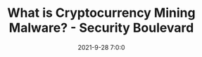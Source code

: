 ---
"title": "What is Cryptocurrency Mining Malware? - Security Boulevard"
"date": "2021-9-28 7:0:0"
"feed_name": "GOOGLENEWSMINING"
"feed_website": "https://news.google.com/search?q=mining%2Bincident&hl=en-US&gl=US&ceid=US:en"
"feed_rss": "https://news.google.com/rss/search?q=mining%2Bincident&hl=en-US&gl=US&ceid=US:en"
"link": "https://securityboulevard.com/2021/09/what-is-cryptocurrency-mining-malware-2/"
"source": "{'href': 'https://securityboulevard.com', 'title': 'Security Boulevard'}"
"file": "_posts/2021-1-1-f9f11501bbafdb4568971823381d6280e8e516a5.md"
"accident": "0"
"drilling": "0"
"dead": "0"
"injured": "0"
"arrested": "0"
"where": "unknown site"
"causes": "unknown"
"place": "unknown place"
---